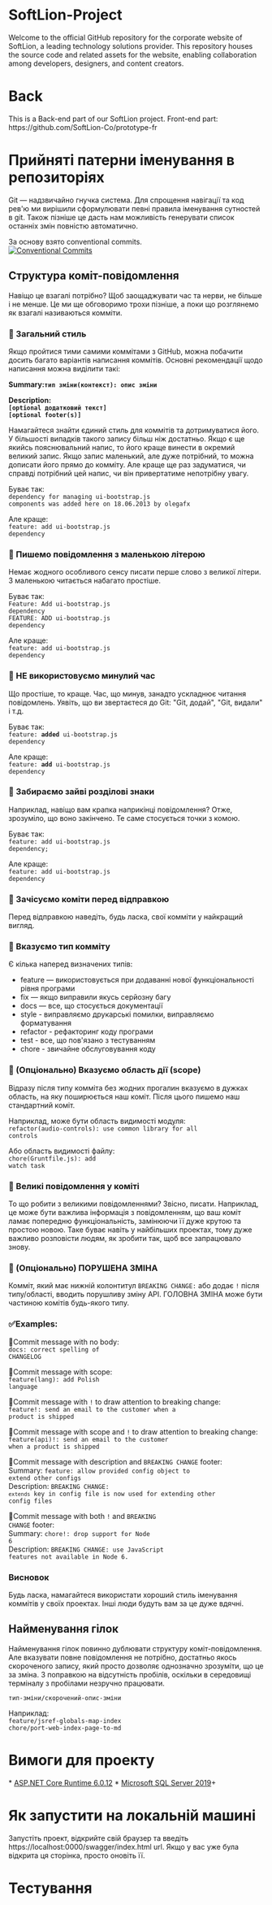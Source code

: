 
<h1>SoftLion-Project</h1>
Welcome to the official GitHub repository for the corporate website of SoftLion, a leading technology solutions provider. This repository houses the source code and related assets for the website, enabling collaboration among developers, designers, and content creators.

<h1>Back</h1>
This is a Back-end part of our SoftLion project.
Front-end part: https://github.com/SoftLion-Co/prototype-fr


<h1>Прийняті патерни іменування в репозиторіях</h1>

Git — надзвичайно гнучка система. Для спрощення навігації та код рев'ю ми вирішили сформулювати певні правила іменування сутностей в git. Також пізніше це дасть нам можливість генерувати список останніх змін повністю автоматично.

За основу взято conventional commits.</br>
[![Conventional Commits](https://img.shields.io/badge/Conventional%20Commits-1.0.0-%23FE5196?logo=conventionalcommits&logoColor=white)](https://conventionalcommits.org)

<h2>Структура коміт-повідомлення</h2>

Навіщо це взагалі потрібно? Щоб заощаджувати час та нерви, не більше і не менше. Це ми ще обговоримо трохи пізніше, а поки що розглянемо як взагалі називаються комміти.

<h3>🔷 Загальний стиль</h3>

Якщо пройтися тими самими коммітами з GitHub, можна побачити досить багато варіантів написання коммітів. Основні рекомендації щодо написання можна виділити такі:

<b>Summary:<code>тип зміни(контекст): опис зміни</code>

Description: 
</br> <code>[optional додатковий текст]</code></br>
<code>[optional footer(s)]</code></b>

Намагайтеся знайти єдиний стиль для коммітів та дотримуватися його. У більшості випадків такого запису більш ніж достатньо. Якщо є ще якийсь пояснювальний напис, то його краще винести в окремий великий запис. Якщо запис маленький, але дуже потрібний, то можна дописати його прямо до комміту. Але краще ще раз задуматися, чи справді потрібний цей напис, чи він привертатиме непотрібну увагу.

Буває так:</br>
<code>dependency for managing ui-bootstrap.js components was added here on 18.06.2013 by olegafx</code>

Але краще:</br>
<code>feature: add ui-bootstrap.js dependency</code>

<h3>🔷 Пишемо повідомлення з маленькою літерою</h3>

Немає жодного особливого сенсу писати перше слово з великої літери. З маленькою читається набагато простіше.

Буває так:</br>
<code>Feature: Add ui-bootstrap.js dependency</code></br>
<code>FEATURE: ADD ui-bootstrap.js dependency</code>

Але краще:</br>
<code>feature: add ui-bootstrap.js dependency</code>

<h3>🔷 НЕ використовуємо минулий час</h3>

Що простіше, то краще. Час, що минув, занадто ускладнює читання повідомлень. Уявіть, що ви звертаєтеся до Git: "Git, додай", "Git, видали" і т.д.

Буває так:</br>
<code>feature: <b>added</b> ui-bootstrap.js dependency</code>

Але краще:</br>
<code>feature: <b>add</b> ui-bootstrap.js dependency</code>

<h3>🔷 Забираємо зайві розділові знаки</h3>

Наприклад, навіщо вам крапка наприкінці повідомлення? Отже, зрозуміло, що воно закінчено. Те саме стосується точки з комою.

Буває так:</br>
<code>feature: add ui-bootstrap.js dependency;</code>

Але краще:</br>
<code>feature: add ui-bootstrap.js dependency</code>

<h3>🔷 Зачісуємо коміти перед відправкою</h3>

Перед відправкою наведіть, будь ласка, свої комміти у найкращий вигляд.

<h3>🔷 Вказуємо тип комміту</h3>

Є кілька наперед визначених типів:
<ul>
  <li>feature — використовується при додаванні нової функціональності рівня програми</li>
 <li>fix — якщо виправили якусь серйозну багу</li>
 <li>docs — все, що стосується документації</li>
 <li>style - виправляємо друкарські помилки, виправляємо форматування</li>
 <li>refactor - рефакторинг коду програми</li>
 <li>test - все, що пов'язано з тестуванням</li>
 <li>chore - звичайне обслуговування коду</li>
</ul>

<h3>🔷 (Опціонально) Вказуємо область дії (scope)</h3>

Відразу після типу комміта без жодних прогалин вказуємо в дужках область, на яку поширюється наш коміт. Після цього пишемо наш стандартний коміт.

Наприклад, може бути область видимості модуля:</br>
<code>refactor(audio-controls): use common library for all controls</code>

Або область видимості файлу:</br>
<code>chore(Gruntfile.js): add watch task</code>

<h3>🔷 Великі повідомлення у коміті</h3>

То що робити з великими повідомленнями? Звісно, ​​писати. Наприклад, це може бути важлива інформація з повідомленням, що ваш коміт ламає попередню функціональність, замінюючи її дуже крутою та простою новою. Таке буває навіть у найбільших проектах, тому дуже важливо розповісти людям, як зробити так, щоб все запрацювало знову.

<h3>🔷 (Опціонально) ПОРУШЕНА ЗМІНА</h3> 
Комміт, який має нижній колонтитул <code>BREAKING CHANGE:</code> або додає <code>!</code> після типу/області, вводить порушливу зміну API. ГОЛОВНА ЗМІНА може бути частиною комітів будь-якого типу.

<h3>✅Examples:</h3>

🔹Commit message with no body:</br>
<code>docs: correct spelling of CHANGELOG</code>

🔹Commit message with scope:</br>
<code>feature(lang): add Polish language</code>

🔹Commit message with <code>!</code> to draw attention to breaking change:</br>
<code>feature!: send an email to the customer when a product is shipped</code>

🔹Commit message with scope and <code>!</code> to draw attention to breaking change:</br>
<code>feature(api)!: send an email to the customer when a product is shipped</code>

🔹Commit message with description and <code>BREAKING CHANGE</code> footer:</br>
Summary: <code>feature: allow provided config object to extend other configs</code></br>
Description: <code>BREAKING CHANGE: `extends` key in config file is now used for extending other config files</code>

🔹Commit message with both <code>!</code> and <code>BREAKING CHANGE</code> footer:</br>
Summary: <code>chore!: drop support for Node 6</code></br>
Description: <code>BREAKING CHANGE: use JavaScript features not available in Node 6.</code>

<h3>Висновок</h3>

Будь ласка, намагайтеся використати хороший стиль іменування коммітів у своїх проектах. Інші люди будуть вам за це дуже вдячні.

<h2>Найменування гілок</h2>

Найменування гілок повинно дублювати структуру коміт-повідомлення. Але вказувати повне повідомлення не потрібно, достатньо якось скороченого запису, який просто дозволяє однозначно зрозуміти, що це за зміна. З поправкою на відсутність пробілів, оскільки в середовищі терміналу з пробілами незручно працювати.

<code>тип-зміни/скорочений-опис-зміни</code>

Наприклад:</br>
<code>feature/jsref-globals-map-index</code></br>
<code>chore/port-web-index-page-to-md</code>


<h1>Вимоги для проекту</h1>
* <a href="https://dotnet.microsoft.com/en-us/download/dotnet/6.0" target="_blank">ASP.NET Core Runtime 6.0.12</a>
* <a href="https://www.microsoft.com/en-us/sql-server/sql-server-downloads" target="_blank"> Microsoft SQL Server 2019</a>+



<h1>Як запустити на локальній машині </h1>
 Запустіть проект, відкрийте свій браузер та введіть https://localhost:0000/swagger/index.html url. Якщо у вас уже була відкрита ця сторінка, просто оновіть її.


<h1>Тестування</h1>







